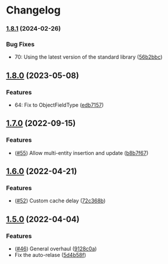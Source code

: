 # Changelog

### [1.8.1](https://www.github.com/Hypothesize/storage.js/compare/v1.8.0...v1.8.1) (2024-02-26)


### Bug Fixes

* 70: Using the latest version of the standard library ([56b2bbc](https://www.github.com/Hypothesize/storage.js/commit/56b2bbc6a779ab955160ceb644e31a54d1a50eb4))

## [1.8.0](https://www.github.com/Hypothesize/storage.js/compare/v1.7.0...v1.8.0) (2023-05-08)


### Features

* 64: Fix to ObjectFieldType ([edb7157](https://www.github.com/Hypothesize/storage.js/commit/edb71577e4ab628660ac525663232dfaf99274b6))

## [1.7.0](https://www.github.com/Hypothesize/storage.js/compare/v1.6.0...v1.7.0) (2022-09-15)


### Features

* ([#55](https://www.github.com/Hypothesize/storage.js/issues/55)) Allow multi-entity insertion and update ([b8b7f67](https://www.github.com/Hypothesize/storage.js/commit/b8b7f6771e61390610becaa03453e741fbe660f1))

## [1.6.0](https://www.github.com/Hypothesize/storage.js/compare/v1.5.0...v1.6.0) (2022-04-21)


### Features

* ([#52](https://www.github.com/Hypothesize/storage.js/issues/52)) Custom cache delay ([72c368b](https://www.github.com/Hypothesize/storage.js/commit/72c368b06e428ad85e4a32824fc73dc9163e0269))

## [1.5.0](https://www.github.com/Hypothesize/storage.js/compare/v1.4.3...v1.5.0) (2022-04-04)


### Features

* ([#46](https://www.github.com/Hypothesize/storage.js/issues/46)) General overhaul ([9128c0a](https://www.github.com/Hypothesize/storage.js/commit/9128c0a2fd2a383e2ae1a93b9a8e69044c7a22d6))
* Fix the auto-relase ([5d4b58f](https://www.github.com/Hypothesize/storage.js/commit/5d4b58ffd00122ce686c32bd867b3c6f728f05b4))
